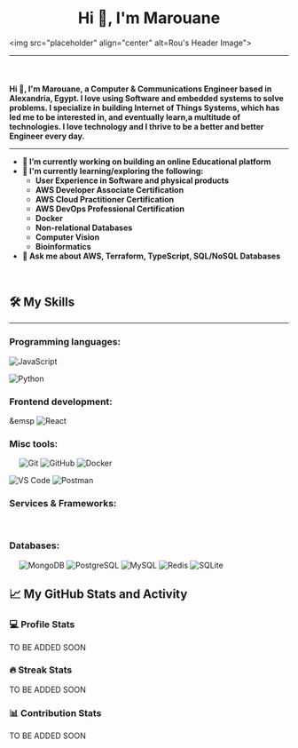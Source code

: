 # <h1 align="center">Hi 👋, I'm Marouane</h1>

<img src="placeholder" align="center" alt=Rou's Header Image">

-------------------

&emsp;

<h4 align="left">Hi 👋, I'm Marouane, a Computer & Communications Engineer based in Alexandria, Egypt. I love using Software and embedded systems to solve problems.
I specialize in building Internet of Things Systems, which has led me to be interested in, and eventually learn,a multitude of technologies.
I love technology and I thrive to be a better and better Engineer every day.


---



- 🔭 I’m currently working on building an online Educational platform 
- 🌱 I'm currently learning/exploring the following:
  - User Experience in Software and physical products
  - AWS Developer Associate Certification
  - AWS Cloud Practitioner Certification
  - AWS DevOps Professional Certification
  - Docker
  - Non-relational Databases
  - Computer Vision
  - Bioinformatics
- 💬 Ask me about **AWS, Terraform, TypeScript, SQL/NoSQL Databases**

&emsp;

## 🛠️ My Skills

-------------------

### Programming languages:

![JavaScript](https://img.shields.io/badge/-JavaScript-000?&logo=JavaScript)

![Python](https://img.shields.io/badge/-Python-000?&logo=Python)

### Frontend development:

&emsp
![React](https://img.shields.io/badge/-React-000?&logo=React)

### Misc tools:

&emsp;
![Git](https://img.shields.io/badge/-Git-000?&logo=Git)
![GitHub](https://img.shields.io/badge/-GitHub-000?&logo=GitHub)
![Docker](https://img.shields.io/badge/-Docker-000?&logo=Docker)

![VS Code](https://img.shields.io/badge/-VS%20Code-000?&logo=Visual-Studio-Code)
![Postman](https://img.shields.io/badge/-Postman-000?&logo=Postman)

### Services & Frameworks:

&emsp;

### Databases:

&emsp;
![MongoDB](https://img.shields.io/badge/-MongoDB-000?&logo=MongoDB)
![PostgreSQL](https://img.shields.io/badge/-PostgreSQL-000?&logo=PostgreSQL)
![MySQL](https://img.shields.io/badge/-MySQL-000?&logo=MySQL)
![Redis](https://img.shields.io/badge/-Redis-000?&logo=Redis)
![SQLite](https://img.shields.io/badge/-SQLite-000?&logo=SQLite)



## 📈 My GitHub Stats and Activity

### 💻 Profile Stats

TO BE ADDED SOON

### 🔥 Streak Stats

TO BE ADDED SOON

### 📊 Contribution Stats

TO BE ADDED SOON
